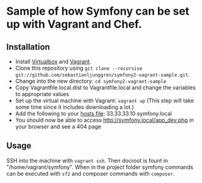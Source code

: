 Sample of how Symfony can be set up with Vagrant and Chef.
==========================================================

Installation
------------

*   Install [Virtualbox](https://www.virtualbox.org/) and [Vagrant](http://www.vagrantup.com/).
*   Clone this repository using 
    `git clone --recursive git://github.com/sebastianljunggren/symfony2-vagrant-sample.git`.
*   Change into the new directory: `cd symfony2-vagrant-sample`
*   Copy Vagrantfile.local.dist to Vagrantfile.local and change the variables to appropriate values
*   Set up the virtual machine with Vagrant: `vagrant up` (This step will take some time
    since it includes downloading a lot.)
*   Add the following to your [hosts file](https://www.google.com/search?q=host+file):
        33.33.33.10     symfony.local
*   You should now be able to access http://symfony.local/app_dev.php in your browser and see a
    404 page

Usage
-----

SSH into the machine with `vagrant ssh`. Then docroot is fount in "/home/vagrant/symfony".
When in the project folder symfony commands can be executed with `sf2` and composer commands with 
`composer`.